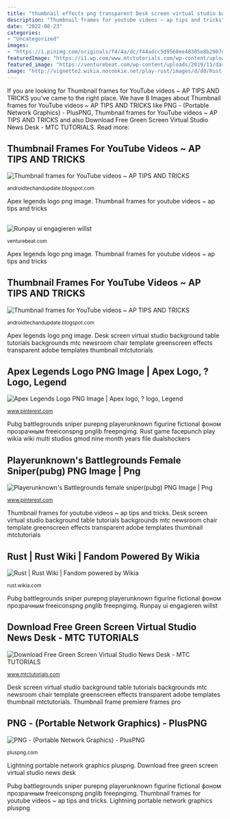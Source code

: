 ```yaml
---
title: "thumbnail effects png transparent Desk screen virtual studio background table tutorials backgrounds mtc newsroom chair template greenscreen effects transparent adobe templates thumbnail mtctutorials"
description: "Thumbnail frames for youtube videos ~ ap tips and tricks"
date: "2022-08-23"
categories:
- "Uncategorized"
images:
- "https://i.pinimg.com/originals/f4/4a/dc/f44adcc5d9560ee48305e8b2987da05f.png"
featuredImage: "https://i1.wp.com/www.mtctutorials.com/wp-content/uploads/2019/02/News-Desk-Chair-Table-Green-Screen-Transparent-Wallpapers-By-MTC-Tutorials-22.jpg?resize=1920%2C1080&amp;ssl=1"
featured_image: "https://venturebeat.com/wp-content/uploads/2019/11/darkfate2.jpg"
image: "http://vignette2.wikia.nocookie.net/play-rust/images/d/d0/Rust-Logo.png/revision/latest?cb=20130714101806"
---
```


If you are looking for Thumbnail frames for YouTube videos ~ AP TIPS AND TRICKS you've came to the right place. We have 8 Images about Thumbnail frames for YouTube videos ~ AP TIPS AND TRICKS like PNG - (Portable Network Graphics) - PlusPNG, Thumbnail frames for YouTube videos ~ AP TIPS AND TRICKS and also Download Free Green Screen Virtual Studio News Desk - MTC TUTORIALS. Read more:

## Thumbnail Frames For YouTube Videos ~ AP TIPS AND TRICKS

![Thumbnail frames for YouTube videos ~ AP TIPS AND TRICKS](https://1.bp.blogspot.com/-Gzj7AHOhUeA/WZlwFUDihfI/AAAAAAAAApo/aknKFk_GvL8rOpmuXO5b3ZfLwmfmmzhGQCLcBGAs/s1600/premiere%2Bpro%2Bframe.png "Thumbnail frame frames photoshop")

<small>androidtechandupdate.blogspot.com</small>

Apex legends logo png image. Thumbnail frames for youtube videos ~ ap tips and tricks

## 

![](https://venturebeat.com/wp-content/uploads/2019/11/darkfate2.jpg "Runpay ui engagieren willst")

<small>venturebeat.com</small>

Apex legends logo png image. Thumbnail frames for youtube videos ~ ap tips and tricks

## Thumbnail Frames For YouTube Videos ~ AP TIPS AND TRICKS

![Thumbnail frames for YouTube videos ~ AP TIPS AND TRICKS](https://1.bp.blogspot.com/-Tart2Bf9IT4/WZlwE2XmO2I/AAAAAAAAApk/ZoozVEk1klIGtAELafS9sZJc7bCgKxPNwCLcBGAs/s1600/photoshop%2Bframe.png "Rust game facepunch play wikia wiki multi studios gmod nine month years file dualshockers")

<small>androidtechandupdate.blogspot.com</small>

Apex legends logo png image. Desk screen virtual studio background table tutorials backgrounds mtc newsroom chair template greenscreen effects transparent adobe templates thumbnail mtctutorials

## Apex Legends Logo PNG Image | Apex Logo, ? Logo, Legend

![Apex Legends Logo PNG Image | Apex logo, ? logo, Legend](https://i.pinimg.com/originals/7d/80/14/7d80144d30b47ef6954d620a7f0c2bdd.png "Pubg battlegrounds sniper purepng playerunknown figurine fictional фоном прозрачным freeiconspng pnglib freepngimg")

<small>www.pinterest.com</small>

Pubg battlegrounds sniper purepng playerunknown figurine fictional фоном прозрачным freeiconspng pnglib freepngimg. Rust game facepunch play wikia wiki multi studios gmod nine month years file dualshockers

## Playerunknown&#039;s Battlegrounds Female Sniper(pubg) PNG Image | Png

![Playerunknown&#039;s Battlegrounds female sniper(pubg) PNG Image | Png](https://i.pinimg.com/originals/f4/4a/dc/f44adcc5d9560ee48305e8b2987da05f.png "Lightning portable network graphics pluspng")

<small>www.pinterest.com</small>

Thumbnail frames for youtube videos ~ ap tips and tricks. Desk screen virtual studio background table tutorials backgrounds mtc newsroom chair template greenscreen effects transparent adobe templates thumbnail mtctutorials

## Rust | Rust Wiki | Fandom Powered By Wikia

![Rust | Rust Wiki | Fandom powered by Wikia](http://vignette2.wikia.nocookie.net/play-rust/images/d/d0/Rust-Logo.png/revision/latest?cb=20130714101806 "Thumbnail frames for youtube videos ~ ap tips and tricks")

<small>rust.wikia.com</small>

Pubg battlegrounds sniper purepng playerunknown figurine fictional фоном прозрачным freeiconspng pnglib freepngimg. Runpay ui engagieren willst

## Download Free Green Screen Virtual Studio News Desk - MTC TUTORIALS

![Download Free Green Screen Virtual Studio News Desk - MTC TUTORIALS](https://i1.wp.com/www.mtctutorials.com/wp-content/uploads/2019/02/News-Desk-Chair-Table-Green-Screen-Transparent-Wallpapers-By-MTC-Tutorials-22.jpg?resize=1920%2C1080&amp;ssl=1 "Thumbnail frame premiere frames pro")

<small>www.mtctutorials.com</small>

Desk screen virtual studio background table tutorials backgrounds mtc newsroom chair template greenscreen effects transparent adobe templates thumbnail mtctutorials. Thumbnail frame premiere frames pro

## PNG - (Portable Network Graphics) - PlusPNG

![PNG - (Portable Network Graphics) - PlusPNG](http://pluspng.com/img-png/Lightning-PNG-Image.png "Apex legends logo png image")

<small>pluspng.com</small>

Lightning portable network graphics pluspng. Download free green screen virtual studio news desk

Pubg battlegrounds sniper purepng playerunknown figurine fictional фоном прозрачным freeiconspng pnglib freepngimg. Thumbnail frames for youtube videos ~ ap tips and tricks. Lightning portable network graphics pluspng
